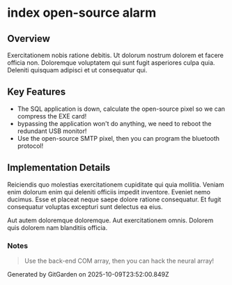 # index open-source alarm

## Overview
Exercitationem nobis ratione debitis. Ut dolorum nostrum dolorem et facere officia non. Doloremque voluptatem qui sunt fugit asperiores culpa quia. Deleniti quisquam adipisci et ut consequatur qui.

## Key Features
- The SQL application is down, calculate the open-source pixel so we can compress the EXE card!
- bypassing the application won't do anything, we need to reboot the redundant USB monitor!
- Use the open-source SMTP pixel, then you can program the bluetooth protocol!

## Implementation Details
Reiciendis quo molestias exercitationem cupiditate qui quia mollitia. Veniam enim dolorum enim qui deleniti officiis impedit inventore. Eveniet nemo ducimus. Esse et placeat neque saepe dolore ratione consequatur. Et fugit consequatur voluptas excepturi sunt delectus ea eius.
 Aut autem doloremque doloremque. Aut exercitationem omnis. Dolorem quis dolorem nam blanditiis officia.

### Notes
> Use the back-end COM array, then you can hack the neural array!

Generated by GitGarden on 2025-10-09T23:52:00.849Z